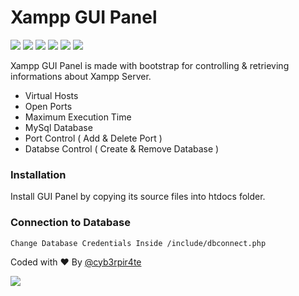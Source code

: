# Xampp GUI Panel
![](https://img.shields.io/github/stars/pandao/editor.md.svg) ![](https://img.shields.io/github/forks/pandao/editor.md.svg) ![](https://img.shields.io/github/tag/pandao/editor.md.svg) ![](https://img.shields.io/github/release/pandao/editor.md.svg) ![](https://img.shields.io/github/issues/pandao/editor.md.svg) ![](https://img.shields.io/bower/v/editor.md.svg)

Xampp GUI Panel is made with bootstrap for controlling & retrieving informations about Xampp Server.

  - Virtual Hosts
  - Open Ports
  - Maximum Execution Time
  - MySql Database
  - Port Control ( Add & Delete Port )
  - Databse Control ( Create & Remove Database )
### Installation
Install GUI Panel by copying its source files into htdocs folder.

### Connection to Database

```
Change Database Credentials Inside /include/dbconnect.php
```

Coded with ❤️ By [@cyb3rpir4te](https://github.com/cyb3rpir4te)

![](https://i.imgur.com/TERD0Mx.png)
